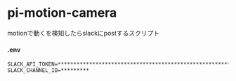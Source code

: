 # pi-motion-camera

motionで動くを検知したらslackにpostするスクリプト

#### .env

```
SLACK_API_TOKEN=****************************************************************************
SLACK_CHANNEL_ID=*********
```
